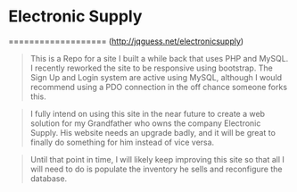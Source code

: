 # Electronic Supply
===================
(http://jqguess.net/electronicsupply)


>This is a Repo for a site I built a while back that uses PHP and MySQL.  
I recently reworked the site to be responsive using bootstrap. The Sign Up 
and Login system are active using MySQL, although I would recommend using
a PDO connection in the off chance someone forks this.

>I fully intend on using this site in the near future to create a web 
solution for my Grandfather who owns the company Electronic Supply.
His website needs an upgrade badly, and it will be great to finally do 
something for him instead of vice versa.

>Until that point in time, I will likely keep improving this site so that
all I will need to do is populate the inventory he sells and reconfigure
the database. 


